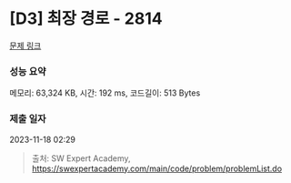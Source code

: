 # [D3] 최장 경로 - 2814 

[문제 링크](https://swexpertacademy.com/main/code/problem/problemDetail.do?contestProbId=AV7GOPPaAeMDFAXB) 

### 성능 요약

메모리: 63,324 KB, 시간: 192 ms, 코드길이: 513 Bytes

### 제출 일자

2023-11-18 02:29



> 출처: SW Expert Academy, https://swexpertacademy.com/main/code/problem/problemList.do